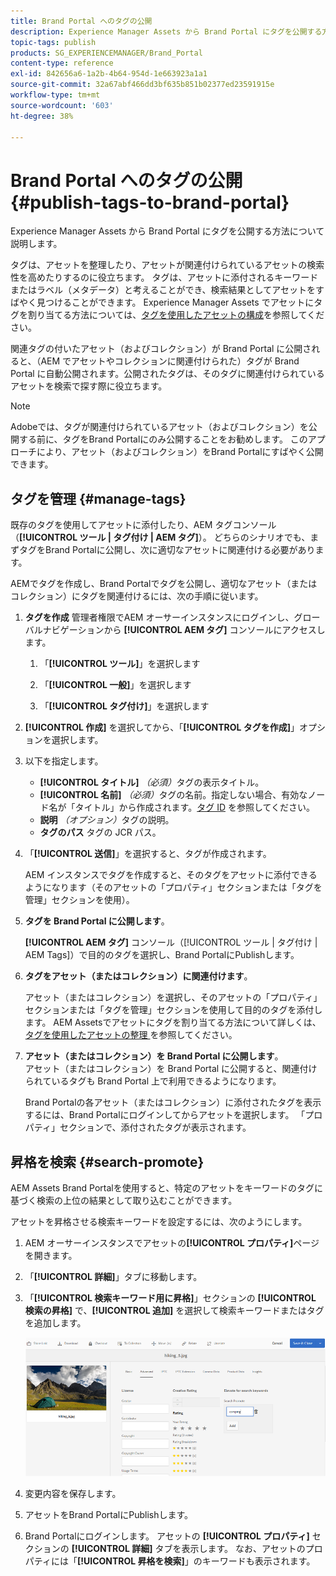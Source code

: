 ```yaml
---
title: Brand Portal へのタグの公開
description: Experience Manager Assets から Brand Portal にタグを公開する方法について説明します。
topic-tags: publish
products: SG_EXPERIENCEMANAGER/Brand_Portal
content-type: reference
exl-id: 842656a6-1a2b-4b64-954d-1e663923a1a1
source-git-commit: 32a67abf466dd3bf635b851b02377ed23591915e
workflow-type: tm+mt
source-wordcount: '603'
ht-degree: 38%

---
```


# Brand Portal へのタグの公開 {#publish-tags-to-brand-portal}

Experience Manager Assets から Brand Portal にタグを公開する方法について説明します。

タグは、アセットを整理したり、アセットが関連付けられているアセットの検索性を高めたりするのに役立ちます。 タグは、アセットに添付されるキーワードまたはラベル（メタデータ）と考えることができ、検索結果としてアセットをすばやく見つけることができます。 Experience Manager Assets でアセットにタグを割り当てる方法については、[タグを使用したアセットの構成](https://experienceleague.adobe.com/en/docs/experience-manager-65/content/assets/managing/organize-assets)を参照してください。

関連タグの付いたアセット（およびコレクション）が Brand Portal に公開されると、（AEM でアセットやコレクションに関連付けられた）タグが Brand Portal に自動公開されます。公開されたタグは、そのタグに関連付けられているアセットを検索で探す際に役立ちます。

>[!NOTE]
>
>Adobeでは、タグが関連付けられているアセット（およびコレクション）を公開する前に、タグをBrand Portalにのみ公開することをお勧めします。 このアプローチにより、アセット（およびコレクション）をBrand Portalにすばやく公開できます。

## タグを管理 {#manage-tags}

既存のタグを使用してアセットに添付したり、AEM タグコンソール（**[!UICONTROL ツール | タグ付け | AEM タグ]**）。 どちらのシナリオでも、まずタグをBrand Portalに公開し、次に適切なアセットに関連付ける必要があります。

AEMでタグを作成し、Brand Portalでタグを公開し、適切なアセット（またはコレクション）にタグを関連付けるには、次の手順に従います。

1. **タグを作成**
管理者権限でAEM オーサーインスタンスにログインし、グローバルナビゲーションから **[!UICONTROL AEM タグ]** コンソールにアクセスします。

   1. 「**[!UICONTROL ツール]**」を選択します

   1. 「**[!UICONTROL 一般]**」を選択します

   1. 「**[!UICONTROL タグ付け]**」を選択します

1. **[!UICONTROL 作成]** を選択してから、「**[!UICONTROL タグを作成]**」オプションを選択します。
1. 以下を指定します。

   * **[!UICONTROL タイトル]**
     *（必須）*&#x200B;タグの表示タイトル。
   * **[!UICONTROL 名前]**
     *（必須）*&#x200B;タグの名前。指定しない場合、有効なノード名が「タイトル」から作成されます。[タグ ID](https://experienceleague.adobe.com/en/docs/experience-manager-65/content/implementing/developing/platform/tagging/framework) を参照してください。
   * **説明**
     *（オプション）*&#x200B;タグの説明。
   * **タグのパス** タグの JCR パス。

1. 「**[!UICONTROL 送信]**」を選択すると、タグが作成されます。

   AEM インスタンスでタグを作成すると、そのタグをアセットに添付できるようになります（そのアセットの「プロパティ」セクションまたは「タグを管理」セクションを使用）。

1. **タグを Brand Portal に公開します**。

   **[!UICONTROL AEM タグ]** コンソール（[!UICONTROL  ツール | タグ付け | AEM Tags]）で目的のタグを選択し、Brand PortalにPublishします。

1. **タグをアセット（またはコレクション）に関連付けます**。

   アセット（またはコレクション）を選択し、そのアセットの「プロパティ」セクションまたは「タグを管理」セクションを使用して目的のタグを添付します。 AEM Assetsでアセットにタグを割り当てる方法について詳しくは、[ タグを使用したアセットの整理 ](https://experienceleague.adobe.com/en/docs/experience-manager-65/content/assets/managing/organize-assets) を参照してください。

1. **アセット（またはコレクション）を Brand Portal に公開します**。\
   アセット（またはコレクション）を Brand Portal に公開すると、関連付けられているタグも Brand Portal 上で利用できるようになります。

   Brand Portalの各アセット（またはコレクション）に添付されたタグを表示するには、Brand Portalにログインしてからアセットを選択します。 「プロパティ」セクションで、添付されたタグが表示されます。

## 昇格を検索 {#search-promote}

AEM Assets Brand Portalを使用すると、特定のアセットをキーワードのタグに基づく検索の上位の結果として取り込むことができます。

アセットを昇格させる検索キーワードを設定するには、次のようにします。

1. AEM オーサーインスタンスでアセットの&#x200B;**[!UICONTROL プロパティ]**&#x200B;ページを開きます。
1. 「**[!UICONTROL 詳細]**」タブに移動します。
1. 「**[!UICONTROL 検索キーワード用に昇格]**」セクションの **[!UICONTROL 検索の昇格]** で、**[!UICONTROL 追加]** を選択して検索キーワードまたはタグを追加します。

   ![](assets/search-promote.png)

1. 変更内容を保存します。
1. アセットをBrand PortalにPublishします。
1. Brand Portalにログインします。 アセットの **[!UICONTROL プロパティ]** セクションの **[!UICONTROL 詳細]** タブを表示します。
なお、アセットのプロパティには「**[!UICONTROL 昇格を検索]**」のキーワードも表示されます。
